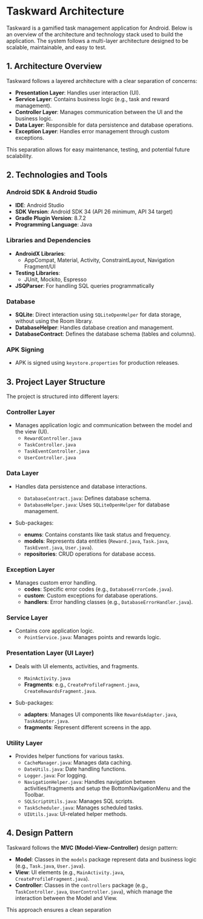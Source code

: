 # Taskward Architecture

Taskward is a gamified task management application for Android. Below is an overview of the architecture and technology stack used to build the application. The system follows a multi-layer architecture designed to be scalable, maintainable, and easy to test.

## 1. Architecture Overview

Taskward follows a layered architecture with a clear separation of concerns:

- **Presentation Layer**: Handles user interaction (UI).
- **Service Layer**: Contains business logic (e.g., task and reward management).
- **Controller Layer**: Manages communication between the UI and the business logic.
- **Data Layer**: Responsible for data persistence and database operations.
- **Exception Layer**: Handles error management through custom exceptions.

This separation allows for easy maintenance, testing, and potential future scalability.

## 2. Technologies and Tools

### Android SDK & Android Studio
- **IDE**: Android Studio
- **SDK Version**: Android SDK 34 (API 26 minimum, API 34 target)
- **Gradle Plugin Version**: 8.7.2
- **Programming Language**: Java

### Libraries and Dependencies
- **AndroidX Libraries**:
  - AppCompat, Material, Activity, ConstraintLayout, Navigation Fragment/UI
- **Testing Libraries**:
  - JUnit, Mockito, Espresso
- **JSQParser**: For handling SQL queries programmatically

### Database
- **SQLite**: Direct interaction using `SQLiteOpenHelper` for data storage, without using the Room library.
- **DatabaseHelper**: Handles database creation and management.
- **DatabaseContract**: Defines the database schema (tables and columns).

### APK Signing
- APK is signed using `keystore.properties` for production releases.

## 3. Project Layer Structure

The project is structured into different layers:

### Controller Layer
- Manages application logic and communication between the model and the view (UI).
  - `RewardController.java`
  - `TaskController.java`
  - `TaskEventController.java`
  - `UserController.java`

### Data Layer
- Handles data persistence and database interactions.
  - `DatabaseContract.java`: Defines database schema.
  - `DatabaseHelper.java`: Uses `SQLiteOpenHelper` for database management.

- Sub-packages:
  - **enums**: Contains constants like task status and frequency.
  - **models**: Represents data entities (`Reward.java`, `Task.java`, `TaskEvent.java`, `User.java`).
  - **repositories**: CRUD operations for database access.

### Exception Layer
- Manages custom error handling.
  - **codes**: Specific error codes (e.g., `DatabaseErrorCode.java`).
  - **custom**: Custom exceptions for database operations.
  - **handlers**: Error handling classes (e.g., `DatabaseErrorHandler.java`).

### Service Layer
- Contains core application logic.
  - `PointService.java`: Manages points and rewards logic.

### Presentation Layer (UI Layer)
- Deals with UI elements, activities, and fragments.
  - `MainActivity.java`
  - **Fragments**: e.g., `CreateProfileFragment.java`, `CreateRewardsFragment.java`.

- Sub-packages:
  - **adapters**: Manages UI components like `RewardsAdapter.java`, `TaskAdapter.java`.
  - **fragments**: Represent different screens in the app.

### Utility Layer
- Provides helper functions for various tasks.
  - `CacheManager.java`: Manages data caching.
  - `DateUtils.java`: Date handling functions.
  - `Logger.java`: For logging.
  - `NavigationHelper.java`: Handles navigation between activities/fragments and setup the BottomNavigationMenu and the Toolbar.
  - `SQLScriptUtils.java`: Manages SQL scripts.
  - `TaskScheduler.java`: Manages scheduled tasks.
  - `UIUtils.java`: UI-related helper methods.

## 4. Design Pattern

Taskward follows the **MVC (Model-View-Controller)** design pattern:

- **Model**: Classes in the `models` package represent data and business logic (e.g., `Task.java`, `User.java`).
- **View**: UI elements (e.g., `MainActivity.java`, `CreateProfileFragment.java`).
- **Controller**: Classes in the `controllers` package (e.g., `TaskController.java`, `UserController.java`), which manage the interaction between the Model and View.

This approach ensures a clean separation 
